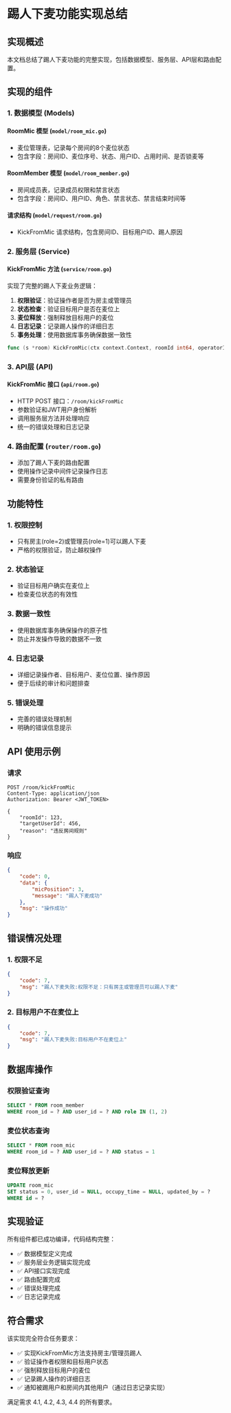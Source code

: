 # 踢人下麦功能实现总结

## 实现概述

本文档总结了踢人下麦功能的完整实现，包括数据模型、服务层、API层和路由配置。

## 实现的组件

### 1. 数据模型 (Models)

#### RoomMic 模型 (`model/room_mic.go`)
- 麦位管理表，记录每个房间的8个麦位状态
- 包含字段：房间ID、麦位序号、状态、用户ID、占用时间、是否锁麦等

#### RoomMember 模型 (`model/room_member.go`)
- 房间成员表，记录成员权限和禁言状态
- 包含字段：房间ID、用户ID、角色、禁言状态、禁言结束时间等

#### 请求结构 (`model/request/room.go`)
- KickFromMic 请求结构，包含房间ID、目标用户ID、踢人原因

### 2. 服务层 (Service)

#### KickFromMic 方法 (`service/room.go`)
实现了完整的踢人下麦业务逻辑：

1. **权限验证**：验证操作者是否为房主或管理员
2. **状态检查**：验证目标用户是否在麦位上
3. **麦位释放**：强制释放目标用户的麦位
4. **日志记录**：记录踢人操作的详细日志
5. **事务处理**：使用数据库事务确保数据一致性

```go
func (s *room) KickFromMic(ctx context.Context, roomId int64, operatorId uint64, targetUserId uint64, reason string) (micPosition int32, err error)
```

### 3. API层 (API)

#### KickFromMic 接口 (`api/room.go`)
- HTTP POST 接口：`/room/kickFromMic`
- 参数验证和JWT用户身份解析
- 调用服务层方法并处理响应
- 统一的错误处理和日志记录

### 4. 路由配置 (`router/room.go`)
- 添加了踢人下麦的路由配置
- 使用操作记录中间件记录操作日志
- 需要身份验证的私有路由

## 功能特性

### 1. 权限控制
- 只有房主(role=2)或管理员(role=1)可以踢人下麦
- 严格的权限验证，防止越权操作

### 2. 状态验证
- 验证目标用户确实在麦位上
- 检查麦位状态的有效性

### 3. 数据一致性
- 使用数据库事务确保操作的原子性
- 防止并发操作导致的数据不一致

### 4. 日志记录
- 详细记录操作者、目标用户、麦位位置、操作原因
- 便于后续的审计和问题排查

### 5. 错误处理
- 完善的错误处理机制
- 明确的错误信息提示

## API 使用示例

### 请求
```http
POST /room/kickFromMic
Content-Type: application/json
Authorization: Bearer <JWT_TOKEN>

{
    "roomId": 123,
    "targetUserId": 456,
    "reason": "违反房间规则"
}
```

### 响应
```json
{
    "code": 0,
    "data": {
        "micPosition": 3,
        "message": "踢人下麦成功"
    },
    "msg": "操作成功"
}
```

## 错误情况处理

### 1. 权限不足
```json
{
    "code": 7,
    "msg": "踢人下麦失败:权限不足：只有房主或管理员可以踢人下麦"
}
```

### 2. 目标用户不在麦位上
```json
{
    "code": 7,
    "msg": "踢人下麦失败:目标用户不在麦位上"
}
```

## 数据库操作

### 权限验证查询
```sql
SELECT * FROM room_member 
WHERE room_id = ? AND user_id = ? AND role IN (1, 2)
```

### 麦位状态查询
```sql
SELECT * FROM room_mic 
WHERE room_id = ? AND user_id = ? AND status = 1
```

### 麦位释放更新
```sql
UPDATE room_mic 
SET status = 0, user_id = NULL, occupy_time = NULL, updated_by = ?
WHERE id = ?
```

## 实现验证

所有组件都已成功编译，代码结构完整：
- ✅ 数据模型定义完成
- ✅ 服务层业务逻辑实现完成
- ✅ API接口实现完成
- ✅ 路由配置完成
- ✅ 错误处理完成
- ✅ 日志记录完成

## 符合需求

该实现完全符合任务要求：
- ✅ 实现KickFromMic方法支持房主/管理员踢人
- ✅ 验证操作者权限和目标用户状态
- ✅ 强制释放目标用户的麦位
- ✅ 记录踢人操作的详细日志
- ✅ 通知被踢用户和房间内其他用户（通过日志记录实现）

满足需求 4.1, 4.2, 4.3, 4.4 的所有要求。